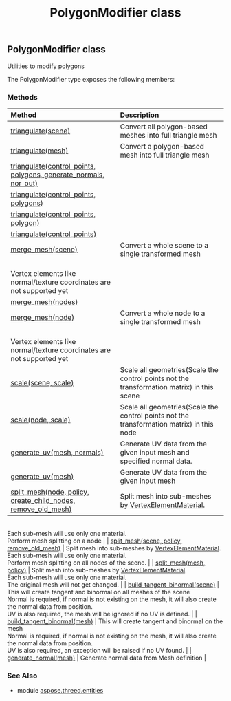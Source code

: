 ﻿---
title: PolygonModifier class
second_title: Aspose.3D for Python via .NET API References
description: 
type: docs
weight: 270
url: /python-net/aspose.threed.entities/polygonmodifier/
is_root: false
---

## PolygonModifier class

Utilities to modify polygons



The PolygonModifier type exposes the following members:

### Methods
| Method | Description |
| :- | :- |
| [triangulate(scene)](/3d/python-net/aspose.threed.entities/polygonmodifier/triangulate/#Scene) | Convert all polygon-based meshes into full triangle mesh |
| [triangulate(mesh)](/3d/python-net/aspose.threed.entities/polygonmodifier/triangulate/#Mesh) | Convert a polygon-based mesh into full triangle mesh |
| [triangulate(control_points, polygons, generate_normals, nor_out)](/3d/python-net/aspose.threed.entities/polygonmodifier/triangulate/#System.Collections.Generic.IList<Aspose.ThreeD.Utilities.Vector4>-System.Collections.Generic.IList<int[]>-bool-Aspose.ThreeD.Utilities.Vector3[]&) |  |
| [triangulate(control_points, polygons)](/3d/python-net/aspose.threed.entities/polygonmodifier/triangulate/#System.Collections.Generic.IList<Aspose.ThreeD.Utilities.Vector4>-System.Collections.Generic.IList<int[]>) |  |
| [triangulate(control_points, polygon)](/3d/python-net/aspose.threed.entities/polygonmodifier/triangulate/#System.Collections.Generic.IList<Aspose.ThreeD.Utilities.Vector4>-int[]) |  |
| [triangulate(control_points)](/3d/python-net/aspose.threed.entities/polygonmodifier/triangulate/#System.Collections.Generic.IList<Aspose.ThreeD.Utilities.Vector4>) |  |
| [merge_mesh(scene)](/3d/python-net/aspose.threed.entities/polygonmodifier/merge_mesh/#Scene) | Convert a whole scene to a single transformed mesh<br/>            Vertex elements like normal/texture coordinates are not supported yet |
| [merge_mesh(nodes)](/3d/python-net/aspose.threed.entities/polygonmodifier/merge_mesh/#System.Collections.Generic.IList<Node>) |  |
| [merge_mesh(node)](/3d/python-net/aspose.threed.entities/polygonmodifier/merge_mesh/#Node) | Convert a whole node to a single transformed mesh<br/>            Vertex elements like normal/texture coordinates are not supported yet |
| [scale(scene, scale)](/3d/python-net/aspose.threed.entities/polygonmodifier/scale/#Scene-aspose.threed.utilities.Vector3) | Scale all geometries(Scale the control points not the transformation matrix) in this scene |
| [scale(node, scale)](/3d/python-net/aspose.threed.entities/polygonmodifier/scale/#Node-aspose.threed.utilities.Vector3) | Scale all geometries(Scale the control points not the transformation matrix) in this node |
| [generate_uv(mesh, normals)](/3d/python-net/aspose.threed.entities/polygonmodifier/generate_uv/#Mesh-VertexElementNormal) | Generate UV data from the given input mesh and specified normal data. |
| [generate_uv(mesh)](/3d/python-net/aspose.threed.entities/polygonmodifier/generate_uv/#Mesh) | Generate UV data from the given input mesh |
| [split_mesh(node, policy, create_child_nodes, remove_old_mesh)](/3d/python-net/aspose.threed.entities/polygonmodifier/split_mesh/#Node-SplitMeshPolicy-bool-bool) | Split mesh into sub-meshes by [VertexElementMaterial](/3d/python-net/aspose.threed.entities/vertexelementmaterial).<br/>            Each sub-mesh will use only one material.<br/>            Perform mesh splitting on a node |
| [split_mesh(scene, policy, remove_old_mesh)](/3d/python-net/aspose.threed.entities/polygonmodifier/split_mesh/#Scene-SplitMeshPolicy-bool) | Split mesh into sub-meshes by [VertexElementMaterial](/3d/python-net/aspose.threed.entities/vertexelementmaterial).<br/>            Each sub-mesh will use only one material.<br/>            Perform mesh splitting on all nodes of the scene. |
| [split_mesh(mesh, policy)](/3d/python-net/aspose.threed.entities/polygonmodifier/split_mesh/#Mesh-SplitMeshPolicy) | Split mesh into sub-meshes by [VertexElementMaterial](/3d/python-net/aspose.threed.entities/vertexelementmaterial).<br/>            Each sub-mesh will use only one material.<br/>            The original mesh will not get changed. |
| [build_tangent_binormal(scene)](/3d/python-net/aspose.threed.entities/polygonmodifier/build_tangent_binormal/#Scene) | This will create tangent and binormal on all meshes of the scene<br/>            Normal is required, if normal is not existing on the mesh, it will also create the normal data from position.<br/>            UV is also required, the mesh will be ignored if no UV is defined. |
| [build_tangent_binormal(mesh)](/3d/python-net/aspose.threed.entities/polygonmodifier/build_tangent_binormal/#Mesh) | This will create tangent and binormal on the mesh<br/>            Normal is required, if normal is not existing on the mesh, it will also create the normal data from position.<br/>            UV is also required, an exception will be raised if no UV found. |
| [generate_normal(mesh)](/3d/python-net/aspose.threed.entities/polygonmodifier/generate_normal/#Mesh) | Generate normal data from Mesh definition |


### See Also

* module [aspose.threed.entities](../)
